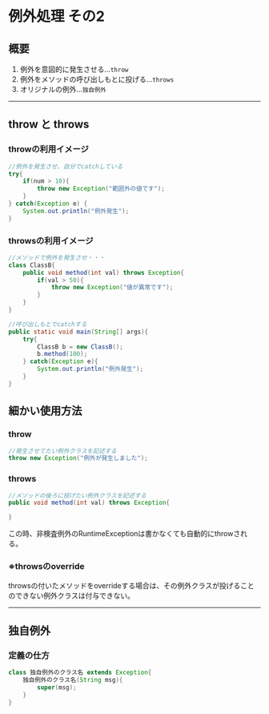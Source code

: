 # 例外処理 その2
## 概要
1. 例外を意図的に発生させる...`throw`
2. 例外をメソッドの呼び出しもとに投げる...`throws`
3. オリジナルの例外...`独自例外`  
   
---

## throw と throws
### throwの利用イメージ
```Java
//例外を発生させ、自分でcatchしている
try{
    if(num > 10){
        throw new Exception("範囲外の値です"); 
    }
} catch(Exception e) {
    System.out.println("例外発生");
}
```

### throwsの利用イメージ
```Java
//メソッドで例外を発生させ・・・
class ClassB{
    public void method(int val) throws Exception{
        if(val > 50){
            throw new Exception("値が異常です");
        }
    }
}
```
```Java
//呼び出しもとでcatchする
public static void main(String[] args){
    try{
        ClassB b = new ClassB();
        b.method(100);
    } catch(Exception e){
        System.out.println("例外発生");
    }
}
```

## 細かい使用方法
### throw
```Java
//発生させてたい例外クラスを記述する
throw new Exception("例外が発生しました");
```

### throws
```Java
//メソッドの後ろに投げたい例外クラスを記述する
public void method(int val) throws Exception{

}
```
この時、非検査例外のRuntimeExceptionは書かなくても自動的にthrowされる。

### ※throwsのoverride
throwsの付いたメソッドをoverrideする場合は、その例外クラスが投げることのできない例外クラスは付与できない。

---

## 独自例外
### 定義の仕方
```Java
class 独自例外のクラス名 extends Exception{
    独自例外のクラス名(String msg){
        super(msg);
    }
}
```